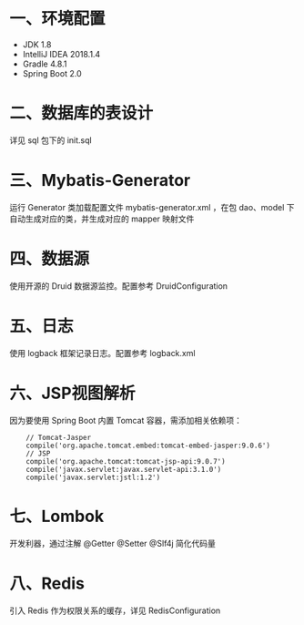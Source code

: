 # 一、环境配置

* JDK 1.8
* IntelliJ IDEA 2018.1.4
* Gradle 4.8.1
* Spring Boot 2.0


# 二、数据库的表设计

详见 sql 包下的 init.sql


# 三、Mybatis-Generator

运行 Generator 类加载配置文件 mybatis-generator.xml ，在包 dao、model 下自动生成对应的类，并生成对应的 mapper 映射文件 


# 四、数据源

使用开源的 Druid 数据源监控。配置参考 DruidConfiguration


# 五、日志

使用 logback 框架记录日志。配置参考 logback.xml


# 六、JSP视图解析

因为要使用 Spring Boot 内置 Tomcat 容器，需添加相关依赖项：
```
    // Tomcat-Jasper
    compile('org.apache.tomcat.embed:tomcat-embed-jasper:9.0.6')
    // JSP
    compile('org.apache.tomcat:tomcat-jsp-api:9.0.7')
    compile('javax.servlet:javax.servlet-api:3.1.0')
    compile('javax.servlet:jstl:1.2')
```


# 七、Lombok

开发利器，通过注解 @Getter @Setter @Slf4j 简化代码量


# 八、Redis

引入 Redis 作为权限关系的缓存，详见 RedisConfiguration
